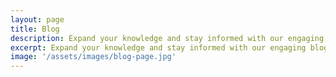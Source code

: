 ```yaml
---
layout: page
title: Blog
description: Expand your knowledge and stay informed with our engaging blog posts.
excerpt: Expand your knowledge and stay informed with our engaging blog posts.
image: '/assets/images/blog-page.jpg'
---
```


